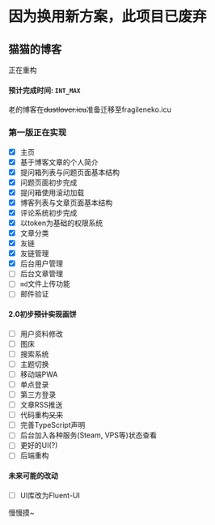 # 因为换用新方案，此项目已废弃

## 猫猫的博客

正在重构

#### 预计完成时间: `INT_MAX`

老的博客在~~dustlover.icu~~准备迁移至fragileneko.icu

### 第一版正在实现

- [x] 主页
- [x] 基于博客文章的个人简介
- [x] 提问箱列表与问题页面基本结构
- [x] 问题页面初步完成
- [x] 提问箱使用滚动加载
- [x] 博客列表与文章页面基本结构 
- [x] 评论系统初步完成
- [x] 以token为基础的权限系统
- [x] 文章分类
- [x] 友链
- [x] 友链管理
- [x] 后台用户管理
- [ ] 后台文章管理
- [ ] `md`文件上传功能
- [ ] 邮件验证

#### 2.0初步~~预计实现~~画饼

- [ ] 用户资料修改
- [ ] 图床
- [ ] 搜索系统
- [ ] 主题切换
- [ ] 移动端PWA
- [ ] 单点登录
- [ ] 第三方登录
- [ ] 文章RSS推送
- [ ] 代码重构~~又来~~
- [ ] 完善TypeScript声明
- [ ] 后台加入各种服务(Steam, VPS等)状态查看
- [ ] 更好的UI(?)
- [ ] 后端重构

#### 未来可能的改动

- [ ] UI库改为Fluent-UI

慢慢摸~
